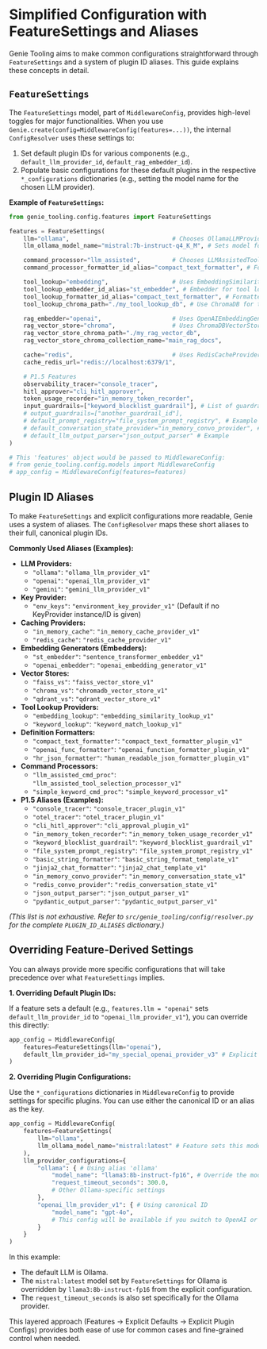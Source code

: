 # Simplified Configuration with FeatureSettings and Aliases

Genie Tooling aims to make common configurations straightforward through `FeatureSettings` and a system of plugin ID aliases. This guide explains these concepts in detail.

## `FeatureSettings`

The `FeatureSettings` model, part of `MiddlewareConfig`, provides high-level toggles for major functionalities. When you use `Genie.create(config=MiddlewareConfig(features=...))`, the internal `ConfigResolver` uses these settings to:

1.  Set default plugin IDs for various components (e.g., `default_llm_provider_id`, `default_rag_embedder_id`).
2.  Populate basic configurations for these default plugins in the respective `*_configurations` dictionaries (e.g., setting the model name for the chosen LLM provider).

**Example of `FeatureSettings`:**

```python
from genie_tooling.config.features import FeatureSettings

features = FeatureSettings(
    llm="ollama",                             # Chooses OllamaLLMProviderPlugin
    llm_ollama_model_name="mistral:7b-instruct-q4_K_M", # Sets model for Ollama

    command_processor="llm_assisted",         # Chooses LLMAssistedToolSelectionProcessorPlugin
    command_processor_formatter_id_alias="compact_text_formatter", # Formatter for LLM prompt

    tool_lookup="embedding",                  # Uses EmbeddingSimilarityLookupProvider
    tool_lookup_embedder_id_alias="st_embedder", # Embedder for tool lookup
    tool_lookup_formatter_id_alias="compact_text_formatter", # Formatter for tool indexing
    tool_lookup_chroma_path="./my_tool_lookup_db", # Use ChromaDB for tool lookup embeddings

    rag_embedder="openai",                    # Uses OpenAIEmbeddingGenerator for RAG
    rag_vector_store="chroma",                # Uses ChromaDBVectorStore for RAG
    rag_vector_store_chroma_path="./my_rag_vector_db",
    rag_vector_store_chroma_collection_name="main_rag_docs",

    cache="redis",                            # Uses RedisCacheProvider
    cache_redis_url="redis://localhost:6379/1",

    # P1.5 Features
    observability_tracer="console_tracer",
    hitl_approver="cli_hitl_approver",
    token_usage_recorder="in_memory_token_recorder",
    input_guardrails=["keyword_blocklist_guardrail"], # List of guardrail aliases/IDs
    # output_guardrails=["another_guardrail_id"],
    # default_prompt_registry="file_system_prompt_registry", # Example
    # default_conversation_state_provider="in_memory_convo_provider", # Example
    # default_llm_output_parser="json_output_parser" # Example
)

# This 'features' object would be passed to MiddlewareConfig:
# from genie_tooling.config.models import MiddlewareConfig
# app_config = MiddlewareConfig(features=features)
```

## Plugin ID Aliases

To make `FeatureSettings` and explicit configurations more readable, Genie uses a system of aliases. The `ConfigResolver` maps these short aliases to their full, canonical plugin IDs.

**Commonly Used Aliases (Examples):**

*   **LLM Providers:**
    *   `"ollama"`: `"ollama_llm_provider_v1"`
    *   `"openai"`: `"openai_llm_provider_v1"`
    *   `"gemini"`: `"gemini_llm_provider_v1"`
*   **Key Provider:**
    *   `"env_keys"`: `"environment_key_provider_v1"` (Default if no KeyProvider instance/ID is given)
*   **Caching Providers:**
    *   `"in_memory_cache"`: `"in_memory_cache_provider_v1"`
    *   `"redis_cache"`: `"redis_cache_provider_v1"`
*   **Embedding Generators (Embedders):**
    *   `"st_embedder"`: `"sentence_transformer_embedder_v1"`
    *   `"openai_embedder"`: `"openai_embedding_generator_v1"`
*   **Vector Stores:**
    *   `"faiss_vs"`: `"faiss_vector_store_v1"`
    *   `"chroma_vs"`: `"chromadb_vector_store_v1"`
    *   `"qdrant_vs"`: `"qdrant_vector_store_v1"`
*   **Tool Lookup Providers:**
    *   `"embedding_lookup"`: `"embedding_similarity_lookup_v1"`
    *   `"keyword_lookup"`: `"keyword_match_lookup_v1"`
*   **Definition Formatters:**
    *   `"compact_text_formatter"`: `"compact_text_formatter_plugin_v1"`
    *   `"openai_func_formatter"`: `"openai_function_formatter_plugin_v1"`
    *   `"hr_json_formatter"`: `"human_readable_json_formatter_plugin_v1"`
*   **Command Processors:**
    *   `"llm_assisted_cmd_proc"`: `"llm_assisted_tool_selection_processor_v1"`
    *   `"simple_keyword_cmd_proc"`: `"simple_keyword_processor_v1"`
*   **P1.5 Aliases (Examples):**
    *   `"console_tracer"`: `"console_tracer_plugin_v1"`
    *   `"otel_tracer"`: `"otel_tracer_plugin_v1"`
    *   `"cli_hitl_approver"`: `"cli_approval_plugin_v1"`
    *   `"in_memory_token_recorder"`: `"in_memory_token_usage_recorder_v1"`
    *   `"keyword_blocklist_guardrail"`: `"keyword_blocklist_guardrail_v1"`
    *   `"file_system_prompt_registry"`: `"file_system_prompt_registry_v1"`
    *   `"basic_string_formatter"`: `"basic_string_format_template_v1"`
    *   `"jinja2_chat_formatter"`: `"jinja2_chat_template_v1"`
    *   `"in_memory_convo_provider"`: `"in_memory_conversation_state_v1"`
    *   `"redis_convo_provider"`: `"redis_conversation_state_v1"`
    *   `"json_output_parser"`: `"json_output_parser_v1"`
    *   `"pydantic_output_parser"`: `"pydantic_output_parser_v1"`


*(This list is not exhaustive. Refer to `src/genie_tooling/config/resolver.py` for the complete `PLUGIN_ID_ALIASES` dictionary.)*

## Overriding Feature-Derived Settings

You can always provide more specific configurations that will take precedence over what `FeatureSettings` implies.

**1. Overriding Default Plugin IDs:**

If a feature sets a default (e.g., `features.llm = "openai"` sets `default_llm_provider_id` to `"openai_llm_provider_v1"`), you can override this directly:

```python
app_config = MiddlewareConfig(
    features=FeatureSettings(llm="openai"),
    default_llm_provider_id="my_special_openai_provider_v3" # Explicit override
)
```

**2. Overriding Plugin Configurations:**

Use the `*_configurations` dictionaries in `MiddlewareConfig` to provide settings for specific plugins. You can use either the canonical ID or an alias as the key.

```python
app_config = MiddlewareConfig(
    features=FeatureSettings(
        llm="ollama",
        llm_ollama_model_name="mistral:latest" # Feature sets this model
    ),
    llm_provider_configurations={
        "ollama": { # Using alias 'ollama'
            "model_name": "llama3:8b-instruct-fp16", # Override the model
            "request_timeout_seconds": 300.0,
            # Other Ollama-specific settings
        },
        "openai_llm_provider_v1": { # Using canonical ID
            "model_name": "gpt-4o",
            # This config will be available if you switch to OpenAI or use it explicitly
        }
    }
)
```

In this example:
*   The default LLM is Ollama.
*   The `mistral:latest` model set by `FeatureSettings` for Ollama is overridden by `llama3:8b-instruct-fp16` from the explicit configuration.
*   The `request_timeout_seconds` is also set specifically for the Ollama provider.

This layered approach (Features -> Explicit Defaults -> Explicit Plugin Configs) provides both ease of use for common cases and fine-grained control when needed.
